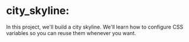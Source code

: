# city_skyline: 
In this project, we'll build a city skyline. We'll learn how to configure CSS variables so you can reuse them whenever you want.
